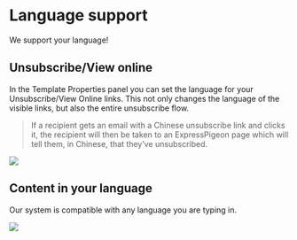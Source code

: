 # Language support

We support your language! 

## Unsubscribe/View online

In the Template Properties panel you can set the language for your Unsubscribe/View Online links.
This not only changes the language of the visible links, but also the entire unsubscribe flow.
 
> If a recipient gets an email with a Chinese unsubscribe link and clicks it, the recipient will then be taken to an 
ExpressPigeon page which will tell them, in Chinese, that they’ve unsubscribed.

![](images/Selection_882.png)

## Content in your language
 
Our system is compatible with any language you are typing in. 

![](images/Selection_883.png)
 



 
